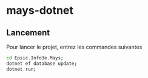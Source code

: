 # mays-dotnet

## Lancement

Pour lancer le projet, entrez les commandes suivantes

```bash
cd Epsic.Info3e.Mays;
dotnet ef database update;
dotnet run;
```
